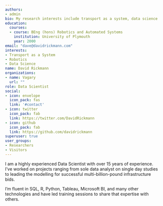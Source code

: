 ```yaml
---
authors:
- admin
bio: My research interests include transport as a system, data science and asteroid mining.
education:
  courses:
  - course: BEng (hons) Robotics and Automated Systems
    institution: University of Plymouth
    year: 2000
email: "dave@davidrickmann.com"
interests:
- Transport as a System
- Robotics
- Data Science
name: David Rickmann
organizations:
- name: Vagary
  url: ""
role: Data Scientist
social:
- icon: envelope
  icon_pack: fas
  link: '#contact'
- icon: twitter
  icon_pack: fab
  link: https://twitter.com/DavidRickmann
- icon: github
  icon_pack: fab
  link: https://github.com/davidrickmann
superuser: true
user_groups:
- Researchers
- Visitors
---
```


I am a highly experienced Data Scientist with over 15 years of experience.  
I’ve worked on projects ranging from sole data analyst on single day studies to leading the modelling for successful multi-billion-pound infrastructure bids. 

I’m fluent in SQL, R, Python, Tableau, Microsoft BI, and many other technologies and have led training sessions to share that expertise with others. 





